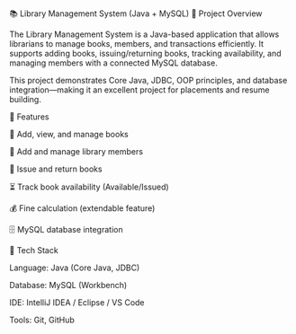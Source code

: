 📚 Library Management System (Java + MySQL)
🔹 Project Overview

The Library Management System is a Java-based application that allows librarians to manage books, members, and transactions efficiently.
It supports adding books, issuing/returning books, tracking availability, and managing members with a connected MySQL database.

This project demonstrates Core Java, JDBC, OOP principles, and database integration—making it an excellent project for placements and resume building.

🔹 Features

📖 Add, view, and manage books

👥 Add and manage library members

📌 Issue and return books

⏳ Track book availability (Available/Issued)

💰 Fine calculation (extendable feature)

🗄️ MySQL database integration

🔹 Tech Stack

Language: Java (Core Java, JDBC)

Database: MySQL (Workbench)

IDE: IntelliJ IDEA / Eclipse / VS Code

Tools: Git, GitHub
